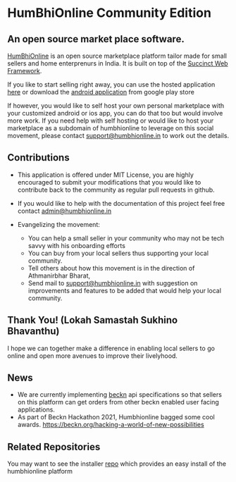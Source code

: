 # HumBhiOnline Community Edition
## An open source market place software.

[HumBhiOnline](https://humbhionline.in) is an open source marketplace platform tailor made for small sellers and home enterprenurs in India. It is built on top of the [Succinct Web Framework](https://github.com/venkatramanm/swf-all).

If you like to start selling right away, you can use the hosted application [here](https://humbhionline.in) or download the [android application](https://play.google.com/store/apps/details?id=in.humbhionline) from google play store

If however, you would like to self host your own personal marketplace with your customized android or ios app, you can do that too but would involve more work.  If you need help with self hosting or would like to host your marketplace as a subdomain of humbhionline to leverage on this social movement, please contact [support@humbhionline.in](mailto:support@humbhionline.in) to work out the details. 


## Contributions
* This application is offered under MIT License, you are highly encouraged to submit your modifications that you would like to contribute back to the community as regular pull requests in github.

* If you would like to help with the documentation of this project feel free contact 
[admin@humbhionline.in](mailto:admin@humbhionline.in)


* Evangelizing the movement:
    * You can help a small seller in your community who may not be tech savvy with his onboarding efforts
    * You can buy from your local sellers thus supporting your local community.
    * Tell others about how this movement is in the direction of Athmanirbhar Bharat, 
    * Send mail to [support@humbhionline.in](mailto:support@humbhionline.in) with suggestion on improvements and features to be added that would help your local community. 

## Thank You! (Lokah Samastah Sukhino Bhavanthu)
I hope we can together make a difference in enabling local sellers to go online and open more avenues to improve their livelyhood. 

## News 
* We are currently implementing [beckn](https://beckn.org) api specifications so that sellers on this platform can get orders from other beckn enabled user facing applications.  
* As part of Beckn Hackathon 2021, Humbhionline bagged some cool awards. https://beckn.org/hacking-a-world-of-new-possibilities


## Related Repositories
You may want to see the installer [repo](https://github.com/venkatramanm/humbhionline-installer)  which provides an easy install of  the humbhionline platform




